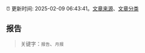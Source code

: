 :alarm_clock: 更新时间: 2025-02-09 06:43:41。[文章来源](/README.md)、[文章分类](/TAGS.md)

## 报告


> 关键字：`报告`、`月报`




